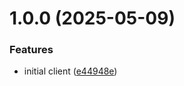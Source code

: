 # 1.0.0 (2025-05-09)


### Features

* initial client ([e44948e](https://github.com/LarisLab/kustomer-client/commit/e44948e11661f6f675281bc6299d005bc5c85402))
